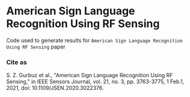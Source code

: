 # American Sign Language Recognition Using RF Sensing
Code used to generate results for `American Sign Language Recognition Using RF Sensing` paper

### Cite as

S. Z. Gurbuz et al., "American Sign Language Recognition Using RF Sensing," in IEEE Sensors Journal, vol. 21, no. 3, pp. 3763-3775, 1 Feb.1, 2021, doi: 10.1109/JSEN.2020.3022376.
